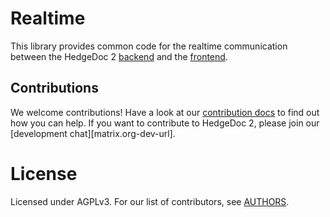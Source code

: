<!--
SPDX-FileCopyrightText: 2022 The HedgeDoc developers (see AUTHORS file)

SPDX-License-Identifier: CC-BY-SA-4.0
-->

# Realtime

This library provides common code for the realtime communication between the HedgeDoc 2 [backend](https://github.com/hedgedoc/hedgedoc) and the [frontend](https://github.com/hedgedoc/react-client).

## Contributions

We welcome contributions!
Have a look at our [contribution docs](CONTRIBUTING.md) to find out how you can help. If you want to contribute to
HedgeDoc 2, please join our [development chat][matrix.org-dev-url].

# License

Licensed under AGPLv3. For our list of contributors, see [AUTHORS](AUTHORS).
